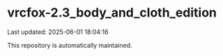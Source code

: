 # vrcfox-2.3_body_and_cloth_edition

Last updated: 2025-06-01 18:04:16

This repository is automatically maintained.
